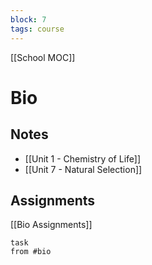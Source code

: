 ```yaml
---
block: 7
tags: course
---
```


[[School MOC]]
# Bio

## Notes
- [[Unit 1 - Chemistry of Life]]
- [[Unit 7 - Natural Selection]]

## Assignments
[[Bio Assignments]]
```dataview
task
from #bio
```
